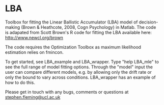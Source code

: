 # LBA
Toolbox for fitting the Linear Ballistic Accumulator (LBA) model of decision-making (Brown & Heathcote, 2008, Cogn Psychology) in Matlab.
The code is adapated from Scott Brown's R code for fitting the LBA available here: http://www.newcl.org/brown

The code requires the Optimization Toolbox as maximum likelihood estimation relies on fmincon.

To get started, see LBA_example and LBA_wrapper.
Type "help LBA_mle" to see the full range of model fitting options. Through the "model" input the user can compare different models, e.g. by allowing only the drift rate or only the bound to vary across conditions. LBA_wrapper has an example of how to do this.

Please get in touch with any bugs, comments or questions at stephen.fleming@ucl.ac.uk

